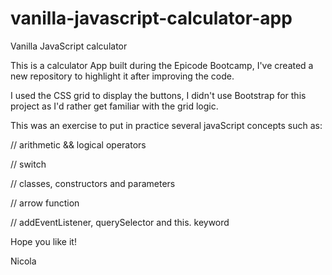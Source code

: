 # vanilla-javascript-calculator-app
Vanilla JavaScript calculator

This is a calculator App built during the Epicode Bootcamp, I've created a new repository to highlight it after improving the code.

I used the CSS grid to display the buttons, I didn't use Bootstrap for this project as I'd rather get familiar with the grid logic.

This was an exercise to put in practice several javaScript concepts such as:

// arithmetic  && logical operators

// switch

// classes, constructors and parameters

// arrow function

// addEventListener, querySelector and this. keyword

Hope you like it!

Nicola

